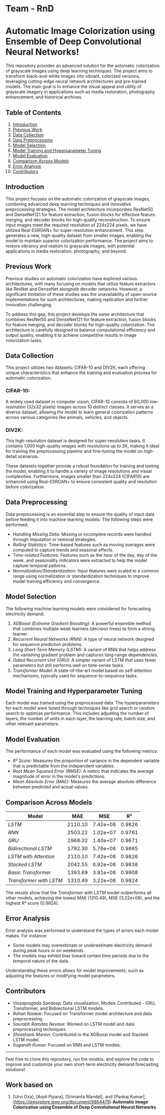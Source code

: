 # Team - RnD

# Automatic Image Colorization using Ensemble of Deep Convolutional Neural Networks!

This repository provides an advanced solution for the automatic colorization of grayscale images using deep learning techniques. The project aims to transform black-and-white images into vibrant, colorized versions, leveraging cutting-edge neural network architectures and pre-trained models. The main goal is to enhance the visual appeal and utility of grayscale imagery in applications such as media restoration, photography enhancement, and historical archives.

## Table of Contents
1. [Introduction](#introduction)
2. [Previous Work](#previous-work)
3. [Data Collection](#data-collection)
4. [Data Preprocessing](#data-preprocessing)
5. [Model Selection](#model-selection)
6. [Model Training and Hyperparameter Tuning](#model-training-and-hyperparameter-tuning)
7. [Model Evaluation](#model-evaluation)
8. [Comparison Across Models](#comparison-across-models)
9. [Error Analysis](#error-analysis)
10. [Contributors](#contributors)


## Introduction

This project focuses on the automatic colorization of grayscale images, combining advanced deep learning techniques and innovative preprocessing strategies. The model architecture incorporates ResNet50 and DenseNet121 for feature extraction, fusion blocks for effective feature merging, and decoder blocks for high-quality reconstruction. To ensure input images meet the required resolution of 224x224 pixels, we have utilized Real-ESRGAN+ for super-resolution enhancement. This step generates a new, high-quality dataset from smaller images, enabling the model to maintain superior colorization performance. The project aims to restore vibrancy and realism to grayscale images, with potential applications in media restoration, photography, and beyond.

## Previous Work

Previous studies on automatic colorization have explored various architectures, with many focusing on models that utilize feature extractors like ResNet and DenseNet alongside decoder networks. However, a significant limitation of these studies was the unavailability of open-source implementations for such architectures, making replication and further innovation challenging.

To address this gap, this project develops the same architecture that combines ResNet50 and DenseNet121 for feature extraction, fusion blocks for feature merging, and decoder blocks for high-quality colorization. The architecture is carefully designed to balance computational efficiency and output quality, enabling it to achieve competitive results in image colorization tasks.

## Data Collection

This project utilizes two datasets: CIFAR-10 and DIV2K, each offering unique characteristics that enhance the training and evaluation process for automatic colorization.

### CIFAR-10:
A widely used dataset in computer vision, CIFAR-10 consists of 60,000 low-resolution (32x32 pixels) images across 10 distinct classes. It serves as a diverse dataset, allowing the model to learn general colorization patterns across various categories like animals, vehicles, and objects.

### DIV2K:
This high-resolution dataset is designed for super-resolution tasks. It contains 1,000 high-quality images with resolutions up to 2K, making it ideal for training the preprocessing pipeline and fine-tuning the model on high-detail scenarios.

These datasets together provide a robust foundation for training and testing the model, enabling it to handle a variety of image resolutions and visual complexities. Furthermore, images smaller than 224x224 (CIFAR10) are enhanced using Real-ESRGAN+ to ensure consistent quality and resolution before colorization.

## Data Preprocessing

Data preprocessing is an essential step to ensure the quality of input data before feeding it into machine learning models. The following steps were performed:

- *Handling Missing Data:* Missing or incomplete records were handled through imputation or removal strategies.
- *Rolling Statistics:* Time-based features such as moving averages were computed to capture trends and seasonal effects.
- *Time-related Features:* Features such as the hour of the day, day of the week, and seasonality indicators were extracted to help the model capture temporal patterns.
- *Normalization/Standardization:* Input features were scaled to a common range using normalization or standardization techniques to improve model training efficiency and convergence.

## Model Selection

The following machine learning models were considered for forecasting electricity demand:

1. *XGBoost (Extreme Gradient Boosting):* A powerful ensemble method that combines multiple weak learners (decision trees) to form a strong learner.
2. *Recurrent Neural Networks (RNN):* A type of neural network designed for sequence prediction problems.
3. *Long Short-Term Memory (LSTM):* A variant of RNN that helps address the vanishing gradient problem and captures long-range dependencies.
4. *Gated Recurrent Unit (GRU):* A simpler variant of LSTM that uses fewer parameters but still performs well on time-series tasks.
5. *Transformer Model:* A state-of-the-art model based on self-attention mechanisms, typically used for sequence-to-sequence tasks.

## Model Training and Hyperparameter Tuning

Each model was trained using the preprocessed data. The hyperparameters for each model were tuned through techniques like grid search or random search to optimize performance. This includes adjusting the number of layers, the number of units in each layer, the learning rate, batch size, and other relevant parameters.

## Model Evaluation

The performance of each model was evaluated using the following metrics:

- *R² Score:* Measures the proportion of variance in the dependent variable that is predictable from the independent variables.
- *Root Mean Squared Error (RMSE):* A metric that indicates the average magnitude of error in the model's predictions.
- *Mean Absolute Error (MAE):* Measures the average absolute difference between predicted and actual values.

## Comparison Across Models


| Model                        | MAE      | MSE              | R²     |
|------------------------------|----------|------------------|--------|
| *LSTM*                     | 2110.10  | 7.42e+06         | 0.9826 |
| *RNN*                       | 2503.22  | 1.02e+07         | 0.9761 |
| *GRU*                       | 2968.32  | 1.40e+07         | 0.9671 |
| *Bidirectional LSTM*        | 1792.30  | 5.76e+06         | 0.9865 |
| *LSTM with Attention*       | 2110.10  | 7.42e+06         | 0.9826 |
| *Stacked LSTM*              | 2042.55  | 6.92e+06         | 0.9838 |
| *Basic Transformer*         | 1393.69  | 3.91e+06         | 0.9908 |
| *Transformer with LSTM*     | 1310.49  | 3.22e+06         | 0.9924 |

The results show that the *Transformer with LSTM* model outperforms all other models, achieving the lowest MAE (1310.49), MSE (3.22e+06), and the highest R² score (0.9924).

## Error Analysis

Error analysis was performed to understand the types of errors each model makes. For instance:
- Some models may overestimate or underestimate electricity demand during peak hours or on weekends.
- The models may exhibit bias toward certain time periods due to the temporal nature of the data.

Understanding these errors allows for model improvements, such as adjusting the features or modifying model parameters.

## Contributors

- *Vissapragada Sandeep:* Data visualisation, Models Contributed - GRU, Transformer, and Bidirectional LSTM models.
- *Rohan Naskar:* Focused on Transformer model architecture and data preprocessing.
- *Saurabh Ramdas Nevase:* Worked on LSTM model and data preprocessing techniques.
- *Shrashank Maravi:* Contributed to the XGBoost model and Stacked LSTM model.
- *Sugandh Kumar:* Focused on RNN and LSTM models.


---

Feel free to clone this repository, run the models, and explore the code to improve and customize your own short-term electricity demand forecasting solutions!


## Work based on

1. [Urvi Oza], [Arpit Pipara], [Srimanta Mandal], and [Pankaj Kumar],
   (https://ieeexplore.ieee.org/document/9864479)
   **Automatic Image Colorization using Ensemble of Deep Convolutional Neural Networks**
